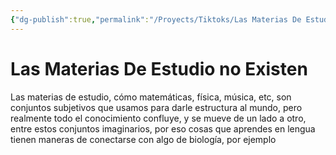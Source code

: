```yaml
---
{"dg-publish":true,"permalink":"/Proyects/Tiktoks/Las Materias De Estudio no Existen/","title":"Las materias de estudio no existen","updated":"2023-11-20T19:39:20.529-05:00"}
---
```



# Las Materias De Estudio no Existen

Las materias de estudio, cómo matemáticas, física, música, etc, son conjuntos subjetivos que usamos para darle estructura al mundo, pero realmente todo el conocimiento confluye, y se mueve de un lado a otro, entre estos conjuntos imaginarios, por eso cosas que aprendes en lengua tienen maneras de conectarse con algo de biología, por ejemplo
